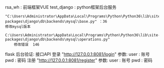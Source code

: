 rsa_wh         : 前端框架VUE
test_django    : python框架后台服务

    "C:\Users\Administrator\AppData\Local\Programs\Python\Python36\lib\site-packages\django\db\backends\mysql\base.py" ：36 
    修改mysql版本

    C:\Users\Administrator\AppData\Local\Programs\Python\Python36\lib\site-packages\django\db\backends\mysql\operations.py"
        修改错误  146


flask 后台验证:
    接口API 
        登录 "http://127.0.0.1:8081/login"
            参数:
                user : 账号
                pwd : 密码
        注册 "http://127.0.0.1:8081/register"
            参数:
                user : 账号
                pwd : 密码
